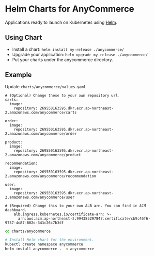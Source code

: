 # Helm Charts for AnyCommerce

Applications ready to launch on Kubernetes using [Helm](https://github.com/helm/helm).

## Using Chart

- Install a chart: `helm install my-release ./anycommerce/`
- Upgrade your application: `helm upgrade my-release ./anycommerce/`
- Put your charts under the anycommerce directory.

## Example

Update `charts/anycommerce/values.yaml`
```
# (Optional) Change these to your own repository url.
carts:
  image:
    repository: 269550163595.dkr.ecr.ap-northeast-2.amazonaws.com/anycommerce/carts

order:
  image:
    repository: 269550163595.dkr.ecr.ap-northeast-2.amazonaws.com/anycommerce/order

product:
  image:
    repository: 269550163595.dkr.ecr.ap-northeast-2.amazonaws.com/anycommerce/product

recommendation:
  image:
    repository: 269550163595.dkr.ecr.ap-northeast-2.amazonaws.com/anycommerce/recommendation

user:
  image:
    repository: 269550163595.dkr.ecr.ap-northeast-2.amazonaws.com/anycommerce/user

# (Required) Change this to your own ALB arn. You can find in ACM dashboard.
    alb.ingress.kubernetes.io/certificate-arn: >-
      arn:aws:acm:ap-northeast-2:994385297847:certificate/cb9c46f6-9737-4c87-802c-341c26c7b3df
```


```bash
cd charts/anycommerce

# Install Helm chart for the environment.
kubectl create namespace anycommerce
helm install anycommerce . -n anycommerce
```